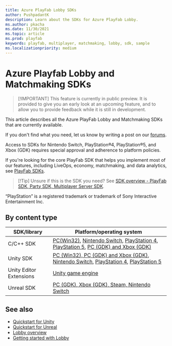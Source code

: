 ```yaml
---
title: Azure PlayFab Lobby SDKs
author: PushpadantK
description: Learn about the SDKs for Azure PlayFab Lobby.
ms.author: pkacha
ms.date: 11/30/2021
ms.topic: article
ms.prod: playfab
keywords: playfab, multiplayer, matchmaking, lobby, sdk, sample
ms.localizationpriority: medium
---
```


# Azure Playfab Lobby and Matchmaking SDKs

> [!IMPORTANT] This feature is currently in public preview. It is provided to give you an early look at an upcoming feature, and to allow you to provide feedback while it is still in development.

This article describes all the Azure PlayFab Lobby and Matchmaking SDKs that are currently available.

If you don't find what you need, let us know by writing a post on our [forums](https://community.playfab.com/index.html).

Access to SDKs for Nintendo Switch, PlayStation&#174;4, PlayStation&#174;5, and Xbox (GDK) requires special approval and adherence to platform policies.

If you're looking for the core PlayFab SDK that helps you implement most of our features, including LiveOps, economy, matchmaking, and data analytics, see [PlayFab SDKs](../../../../sdks/playfab-sdk-intro.md).

> [!Tip] Unsure if this is the SDK you need? See [SDK overview - PlayFab SDK, Party SDK, Multiplayer Server SDK](../../../../sdks/sdk-overview.md).

“PlayStation” is a registered trademark or trademark of Sony Interactive Entertainment Inc.

## By content type

| SDK/library| Platform/operating system|
|------------|--------------------------|
| C/C++ SDK  | [PC(Win32)](https://github.com/PlayFab/PlayFabMultiplayer/releases), [Nintendo Switch](https://dev.azure.com/PlayFabPrivate/Switch/_artifacts/feed/SwitchGeneral), [PlayStation 4](https://dev.azure.com/PlayFabPrivate/PS4/_artifacts/feed/PS4General), [PlayStation 5](https://dev.azure.com/PlayFabPrivate/PS5/_artifacts/feed/PS5General), [PC (GDK) and Xbox (GDK)](https://github.com/PlayFab/PlayFabMultiplayer/releases)|
| Unity SDK  | [PC (Win32), PC (GDK) and Xbox (GDK)](https://github.com/PlayFab/PlayFabMultiplayerUnity), [Nintendo Switch](https://dev.azure.com/PlayFabPrivate/Switch/_git/PlayFabMultiplayerUnitySwitch), [PlayStation 4](https://dev.azure.com/PlayFabPrivate/PS4/_git/PlayFabMultiplayerUnityPS4), [PlayStation 5](https://dev.azure.com/PlayFabPrivate/PS5/_git/PlayFabMultiplayerUnityPS5)|
| Unity Editor Extensions | [Unity game engine](https://github.com/PlayFab/UnityEditorExtensions/releases)|
| Unreal SDK |[PC (GDK), Xbox (GDK), Steam, Nintendo Switch](https://github.com/PlayFab/PlayFabMultiplayerUnreal)|

## See also

* [Quickstart for Unity](multiplayer-unity-sdk-getting-started.md)
* [Quickstart for Unreal](../../networking/party-unreal-engine-oss-quickstart.md)
* [Lobby overview](../index.md)
* [Getting started with Lobby](../lobby-getting-started.md)
